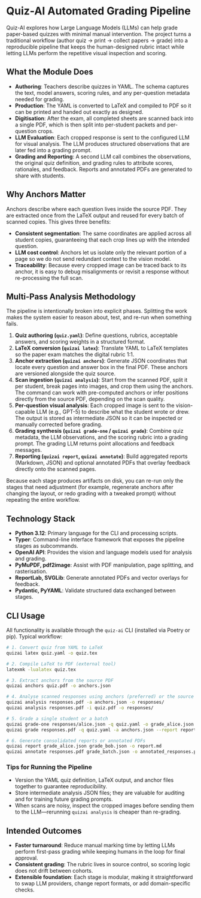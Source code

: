# Quiz-AI Automated Grading Pipeline

Quiz-AI explores how Large Language Models (LLMs) can help grade paper-based quizzes with minimal manual intervention. The project turns a traditional workflow (author quiz → print → collect papers → grade) into a reproducible pipeline that keeps the human-designed rubric intact while letting LLMs perform the repetitive visual inspection and scoring.

## What the Module Does

- **Authoring**: Teachers describe quizzes in YAML. The schema captures the text, model answers, scoring rules, and any per-question metadata needed for grading.
- **Production**: The YAML is converted to LaTeX and compiled to PDF so it can be printed and handed out exactly as designed.
- **Digitisation**: After the exam, all completed sheets are scanned back into a single PDF, which is then split into per-student packets and per-question crops.
- **LLM Evaluation**: Each cropped response is sent to the configured LLM for visual analysis. The LLM produces structured observations that are later fed into a grading prompt.
- **Grading and Reporting**: A second LLM call combines the observations, the original quiz definition, and grading rules to attribute scores, rationales, and feedback. Reports and annotated PDFs are generated to share with students.

## Why Anchors Matter

Anchors describe where each question lives inside the source PDF. They are extracted once from the LaTeX output and reused for every batch of scanned copies. This gives three benefits:

- **Consistent segmentation**: The same coordinates are applied across all student copies, guaranteeing that each crop lines up with the intended question.
- **LLM cost control**: Anchors let us isolate only the relevant portion of a page so we do not send redundant context to the vision model.
- **Traceability**: Because every cropped image can be traced back to its anchor, it is easy to debug misalignments or revisit a response without re-processing the full scan.

## Multi-Pass Analysis Methodology

The pipeline is intentionally broken into explicit phases. Splitting the work makes the system easier to reason about, test, and re-run when something fails.

1. **Quiz authoring (`quiz.yaml`)**: Define questions, rubrics, acceptable answers, and scoring weights in a structured format.
2. **LaTeX conversion (`quizai latex`)**: Translate YAML to LaTeX templates so the paper exam matches the digital rubric 1:1.
3. **Anchor extraction (`quizai anchors`)**: Generate JSON coordinates that locate every question and answer box in the final PDF. These anchors are versioned alongside the quiz source.
4. **Scan ingestion (`quizai analysis`)**: Start from the scanned PDF, split it per student, break pages into images, and crop them using the anchors. The command can work with pre-computed anchors or infer positions directly from the source PDF, depending on the scan quality.
5. **Per-question visual analysis**: Each cropped image is sent to the vision-capable LLM (e.g., GPT-5) to describe what the student wrote or drew. The output is stored as intermediate JSON so it can be inspected or manually corrected before grading.
6. **Grading synthesis (`quizai grade-one` / `quizai grade`)**: Combine quiz metadata, the LLM observations, and the scoring rubric into a grading prompt. The grading LLM returns point allocations and feedback messages.
7. **Reporting (`quizai report`, `quizai annotate`)**: Build aggregated reports (Markdown, JSON) and optional annotated PDFs that overlay feedback directly onto the scanned pages.

Because each stage produces artifacts on disk, you can re-run only the stages that need adjustment (for example, regenerate anchors after changing the layout, or redo grading with a tweaked prompt) without repeating the entire workflow.

## Technology Stack

- **Python 3.12**: Primary language for the CLI and processing scripts.
- **Typer**: Command-line interface framework that exposes the pipeline stages as subcommands.
- **OpenAI API**: Provides the vision and language models used for analysis and grading.
- **PyMuPDF, pdf2image**: Assist with PDF manipulation, page splitting, and rasterisation.
- **ReportLab, SVGLib**: Generate annotated PDFs and vector overlays for feedback.
- **Pydantic, PyYAML**: Validate structured data exchanged between stages.

## CLI Usage

All functionality is available through the `quiz-ai` CLI (installed via Poetry or pip). Typical workflow:

```bash
# 1. Convert quiz from YAML to LaTeX
quizai latex quiz.yaml -o quiz.tex

# 2. Compile LaTeX to PDF (external tool)
latexmk -lualatex quiz.tex

# 3. Extract anchors from the source PDF
quizai anchors quiz.pdf -o anchors.json

# 4. Analyse scanned responses using anchors (preferred) or the source PDF
quizai analysis responses.pdf -a anchors.json -o responses/
quizai analysis responses.pdf -i quiz.pdf -o responses/

# 5. Grade a single student or a batch
quizai grade-one responses/alice.json -q quiz.yaml -o grade_alice.json
quizai grade responses.pdf -q quiz.yaml -a anchors.json --report report.md --annotate=true

# 6. Generate consolidated reports or annotated PDFs
quizai report grade_alice.json grade_bob.json -o report.md
quizai annotate responses.pdf grade_batch.json -o annotated_responses.pdf
```

### Tips for Running the Pipeline

- Version the YAML quiz definition, LaTeX output, and anchor files together to guarantee reproducibility.
- Store intermediate analysis JSON files; they are valuable for auditing and for training future grading prompts.
- When scans are noisy, inspect the cropped images before sending them to the LLM—rerunning `quizai analysis` is cheaper than re-grading.

## Intended Outcomes

- **Faster turnaround**: Reduce manual marking time by letting LLMs perform first-pass grading while keeping humans in the loop for final approval.
- **Consistent grading**: The rubric lives in source control, so scoring logic does not drift between cohorts.
- **Extensible foundation**: Each stage is modular, making it straightforward to swap LLM providers, change report formats, or add domain-specific checks.
